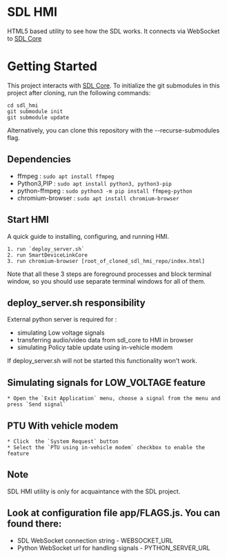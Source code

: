 # SDL HMI

HTML5 based utility to see how the SDL works. It connects via WebSocket to [SDL Core](https://github.com/smartdevicelink/sdl_core)


# Getting Started

This project interacts with [SDL Core](https://github.com/smartdevicelink/sdl_core).
To initialize the git submodules in this project after cloning, run the following commands:
```
cd sdl_hmi
git submodule init
git submodule update
```
Alternatively, you can clone this repository with the --recurse-submodules flag.

## Dependencies 
 
 * ffmpeg : `sudo apt install ffmpeg`
 * Python3,PIP : `sudo apt install python3, python3-pip`
 * python-ffmpeg : `sudo python3 -m pip install ffmpeg-python`
 * chromium-browser : `sudo apt install chromium-browser`

## Start HMI
A quick guide to installing, configuring, and running HMI.

	1. run `deploy_server.sh`
	2. run SmartDeviceLinkCore
	3. run chromium-browser [root_of_cloned_sdl_hmi_repo/index.html]

Note that all these 3 steps are foreground processes and block terminal window, so you should use separate terminal windows for all of them. 

## deploy_server.sh responsibility

External python server is required for :
 - simulating Low voltage signals
 - transferring audio/video data from sdl_core to HMI in browser
 - simulating Policy table update using in-vehicle modem

If deploy_server.sh will not be started this functionality won't work.

## Simulating signals for LOW_VOLTAGE feature
	* Open the `Exit Application` menu, choose a signal from the menu and press `Send signal`

## PTU With vehicle modem
	* Click  the `System Request` button
    * Select the `PTU using in-vehicle modem` checkbox to enable the feature

## Note
SDL HMI utility is only for acquaintance with the SDL project.

## Look at configuration file app/FLAGS.js. You can found there:
 - SDL WebSocket connection string -
WEBSOCKET_URL
 - Python WebSocket url for handling signals -
PYTHON_SERVER_URL
